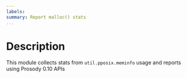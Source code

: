 ```yaml
---
labels:
summary: Report malloc() stats
...
```


Description
===========

This module collects stats from `util.pposix.meminfo` usage and reports using Prosody 0.10 APIs


